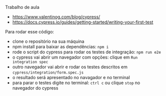 Trabalho de aula

- https://www.valentinog.com/blog/cypress/
- https://docs.cypress.io/guides/getting-started/writing-your-first-test

Para rodar esse código:
- clone o repositório na sua máquina
- npm install para baixar as dependências: `npm i`
- rode o script do cypress para rodar os testes de integração: `npm run e2e`
- o cypress vai abrir um navegador com opções: clique em `Run integration spec`
- outro navegador vai abrir e rodar os testes descritos em `cypress/integration/form.spec.js`
- o resultado será apresentado no navagador e no terminal
- para parar o testes digite no terminal: `ctrl c` ou clique `stop` no navegador do cypress 